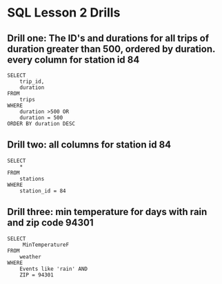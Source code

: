 # SQL Lesson 2 Drills


## **Drill one**: The ID's and durations for all trips of duration greater than 500, ordered by duration. every column for station id 84

```
SELECT
    trip_id,
    duration
FROM
    trips
WHERE
    duration >500 OR 
    duration = 500
ORDER BY duration DESC
```

## **Drill two**: all columns for station id 84

```
SELECT  
    *  
FROM  
    stations  
WHERE  
    station_id = 84  
```

## **Drill three**: min temperature for days with rain and zip code 94301

```
SELECT 
     MinTemperatureF
FROM 
    weather
WHERE 
    Events like 'rain' AND 
	ZIP = 94301
```
